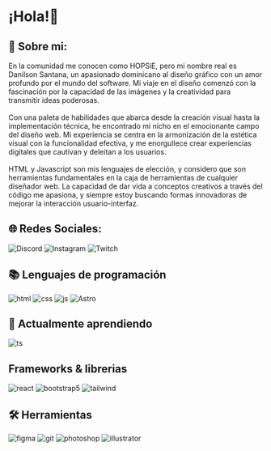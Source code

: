 # ¡Hola!👋

## 💫 Sobre mi:
En la comunidad me conocen como HOPSiE, pero mi nombre real es Danilson Santana, un apasionado dominicano al diseño gráfico con un amor profundo por el mundo del software. Mi viaje en el diseño comenzó con la fascinación por la capacidad de las imágenes y la creatividad para transmitir ideas poderosas.<br><br>Con una paleta de habilidades que abarca desde la creación visual hasta la implementación técnica, he encontrado mi nicho en el emocionante campo del diseño web. Mi experiencia se centra en la armonización de la estética visual con la funcionalidad efectiva, y me enorgullece crear experiencias digitales que cautivan y deleitan a los usuarios.<br><br>HTML y Javascript son mis lenguajes de elección, y considero que son herramientas fundamentales en la caja de herramientas de cualquier diseñador web. La capacidad de dar vida a conceptos creativos a través del código me apasiona, y siempre estoy buscando formas innovadoras de mejorar la interacción usuario-interfaz.


## 🌐 Redes Sociales:
![Discord](https://img.shields.io/badge/Discord-%235865F2.svg?style=for-the-badge&logo=discord&logoColor=white) ![Instagram](https://img.shields.io/badge/Instagram-%23E4405F.svg?style=for-the-badge&logo=Instagram&logoColor=whiteh) ![Twitch](https://img.shields.io/badge/Twitch-%239146FF.svg?style=for-the-badge&logo=Twitch&logoColor=white)

## 📚 Lenguajes de programación 
  
  <img src = "https://img.shields.io/badge/HTML5-E34F26?style=for-the-badge&logo=html5&logoColor=white" alt = "html" />  <img src = "https://img.shields.io/badge/CSS3-1572B6?style=for-the-badge&logo=css3&logoColor=white" alt = "css" />  <img src = "https://img.shields.io/badge/JavaScript-111111?style=for-the-badge&logo=javascript&logoColor=F7DF1E" alt = "js" /> ![Astro](https://img.shields.io/badge/astro-%232C2052.svg?style=for-the-badge&logo=astro&logoColor=white)
  
  ## 📖 Actualmente aprendiendo
  <img src = "https://img.shields.io/badge/TypeScript-007ACC?style=for-the-badge&logo=typescript&logoColor=white" alt = "ts" /> 
    
  
## Frameworks & librerias 
  <img src = "https://img.shields.io/badge/react-%2320232a.svg?style=for-the-badge&logo=react&logoColor=%2361DAFB" alt = "react" />  <img src = "https://img.shields.io/badge/next.js-000000?style=for-the-badge&logo=nextdotjs&logoColor=white" alt = "bootstrap5" />  <img src = "https://img.shields.io/badge/Tailwind_CSS-38B2AC?style=for-the-badge&logo=tailwind-css&logoColor=white" alt = "tailwind" />
  
  ## 🛠️ Herramientas
  <img src = "https://img.shields.io/badge/figma-7434a4?style=for-the-badge&logo=figma&logoColor=white" alt = "figma" />  <img src = "https://img.shields.io/badge/git-%23F05033.svg?style=for-the-badge&logo=git&logoColor=white" alt = "git" />  <img src = "https://img.shields.io/badge/adobe%20photoshop-001E36.svg?style=for-the-badge&logo=adobe%20photoshop&logoColor=" alt = "photoshop" />  <img src = "https://img.shields.io/badge/adobe%20illustrator-3c240c.svg?style=for-the-badge&logo=adobe%20illustrator&logoColor=f8a829" alt = "illustrator" />

<!-- Proudly created with GPRM ( https://gprm.itsvg.in ) -->
